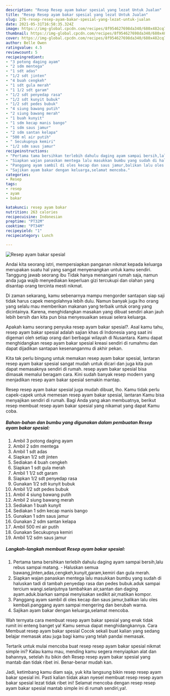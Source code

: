 ```yaml
---
description: "Resep Resep ayam bakar spesial yang lezat Untuk Jualan"
title: "Resep Resep ayam bakar spesial yang lezat Untuk Jualan"
slug: 276-resep-resep-ayam-bakar-spesial-yang-lezat-untuk-jualan
date: 2021-05-31T16:58:35.324Z
image: https://img-global.cpcdn.com/recipes/8f954627698da340/680x482cq70/resep-ayam-bakar-spesial-foto-resep-utama.jpg
thumbnail: https://img-global.cpcdn.com/recipes/8f954627698da340/680x482cq70/resep-ayam-bakar-spesial-foto-resep-utama.jpg
cover: https://img-global.cpcdn.com/recipes/8f954627698da340/680x482cq70/resep-ayam-bakar-spesial-foto-resep-utama.jpg
author: Belle Owen
ratingvalue: 4.5
reviewcount: 5
recipeingredient:
- "3 potong daging ayam"
- "2 sdm mentega"
- "1 sdt adas"
- "1/2 sdt jinten"
- "4 buah cengkeh"
- "1 sdt gula merah"
- "1 1/2 sdt garam"
- "1/2 sdt penyedap rasa"
- "1/2 sdt kunyit bubuk"
- "1/2 sdt pedes bubuk"
- "4 siung bawang putih"
- "2 siung bawang merah"
- "1 buah kunyit"
- "1 sdm kecap manis bango"
- "1 sdm saus jamur"
- "2 sdm santan kelapa"
- "500 ml air putih"
- " Secukupnya kemiri"
- "1/2 sdm saus jamur"
recipeinstructions:
- "Pertama tama bersihkan terlebih dahulu daging ayam sampai bersih,lalu rebus sampai matang. Haluskan semua bawang,jinten,adas,cengkeh,kunyit,garam,kemiri dan gula merah."
- "Siapkan wajan panaskan mentega lalu masukkan bumbu yang sudah di haluskan tadi di tambah penyedap rasa dan pedes bubuk.aduk sampai tercium wangi.selanjutnya tambahkan air,santan dan daging ayam.aduk.biarkan sampai menyisakan sedikit air,matikan kompor."
- "Panggang ayam sambil di oles kecap dan saus jamur,balikan lalu oles kembali.panggang ayam sampai mengering dan berubah warna."
- "Sajikan ayam bakar dengan keluarga,selamat mencoba."
categories:
- Resep
tags:
- resep
- ayam
- bakar

katakunci: resep ayam bakar 
nutrition: 263 calories
recipecuisine: Indonesian
preptime: "PT32M"
cooktime: "PT34M"
recipeyield: "1"
recipecategory: Lunch

---
```



![Resep ayam bakar spesial](https://img-global.cpcdn.com/recipes/8f954627698da340/680x482cq70/resep-ayam-bakar-spesial-foto-resep-utama.jpg)

Andai kita seorang istri, mempersiapkan panganan nikmat kepada keluarga merupakan suatu hal yang sangat menyenangkan untuk kamu sendiri. Tanggung jawab seorang ibu Tidak hanya menangani rumah saja, namun anda juga wajib menyediakan keperluan gizi tercukupi dan olahan yang disantap orang tercinta mesti nikmat.

Di zaman  sekarang, kamu sebenarnya mampu mengorder santapan siap saji tidak harus capek mengolahnya lebih dulu. Namun banyak juga lho orang yang selalu mau memberikan makanan yang terbaik untuk orang yang dicintainya. Karena, menghidangkan masakan yang dibuat sendiri akan jauh lebih bersih dan kita pun bisa menyesuaikan sesuai selera keluarga. 



Apakah kamu seorang penyuka resep ayam bakar spesial?. Asal kamu tahu, resep ayam bakar spesial adalah sajian khas di Indonesia yang saat ini digemari oleh setiap orang dari berbagai wilayah di Nusantara. Kamu dapat menghidangkan resep ayam bakar spesial kreasi sendiri di rumahmu dan dapat dijadikan santapan kesenanganmu di akhir pekan.

Kita tak perlu bingung untuk memakan resep ayam bakar spesial, lantaran resep ayam bakar spesial sangat mudah untuk dicari dan juga kita pun dapat memasaknya sendiri di rumah. resep ayam bakar spesial bisa dimasak memalui beragam cara. Kini sudah banyak resep modern yang menjadikan resep ayam bakar spesial semakin mantap.

Resep resep ayam bakar spesial juga mudah dibuat, lho. Kamu tidak perlu capek-capek untuk memesan resep ayam bakar spesial, lantaran Kamu bisa menyajikan sendiri di rumah. Bagi Anda yang akan membuatnya, berikut resep membuat resep ayam bakar spesial yang nikamat yang dapat Kamu coba.

<!--inarticleads1-->

##### Bahan-bahan dan bumbu yang digunakan dalam pembuatan Resep ayam bakar spesial:

1. Ambil 3 potong daging ayam
1. Ambil 2 sdm mentega
1. Ambil 1 sdt adas
1. Siapkan 1/2 sdt jinten
1. Sediakan 4 buah cengkeh
1. Siapkan 1 sdt gula merah
1. Ambil 1 1/2 sdt garam
1. Siapkan 1/2 sdt penyedap rasa
1. Gunakan 1/2 sdt kunyit bubuk
1. Ambil 1/2 sdt pedes bubuk
1. Ambil 4 siung bawang putih
1. Ambil 2 siung bawang merah
1. Sediakan 1 buah kunyit
1. Sediakan 1 sdm kecap manis bango
1. Gunakan 1 sdm saus jamur
1. Gunakan 2 sdm santan kelapa
1. Ambil 500 ml air putih
1. Gunakan  Secukupnya kemiri
1. Ambil 1/2 sdm saus jamur




<!--inarticleads2-->

##### Langkah-langkah membuat Resep ayam bakar spesial:

1. Pertama tama bersihkan terlebih dahulu daging ayam sampai bersih,lalu rebus sampai matang. - Haluskan semua bawang,jinten,adas,cengkeh,kunyit,garam,kemiri dan gula merah.
1. Siapkan wajan panaskan mentega lalu masukkan bumbu yang sudah di haluskan tadi di tambah penyedap rasa dan pedes bubuk.aduk sampai tercium wangi.selanjutnya tambahkan air,santan dan daging ayam.aduk.biarkan sampai menyisakan sedikit air,matikan kompor.
1. Panggang ayam sambil di oles kecap dan saus jamur,balikan lalu oles kembali.panggang ayam sampai mengering dan berubah warna.
1. Sajikan ayam bakar dengan keluarga,selamat mencoba.




Wah ternyata cara membuat resep ayam bakar spesial yang enak tidak rumit ini enteng banget ya! Kamu semua dapat menghidangkannya. Cara Membuat resep ayam bakar spesial Cocok sekali buat kalian yang sedang belajar memasak atau juga bagi kamu yang telah pandai memasak.

Tertarik untuk mulai mencoba buat resep resep ayam bakar spesial nikmat simple ini? Kalau kamu mau, mending kamu segera menyiapkan alat dan bahannya, setelah itu bikin deh Resep resep ayam bakar spesial yang mantab dan tidak ribet ini. Benar-benar mudah kan. 

Jadi, ketimbang kamu diam saja, yuk kita langsung bikin resep resep ayam bakar spesial ini. Pasti kalian tiidak akan nyesel membuat resep resep ayam bakar spesial lezat tidak ribet ini! Selamat mencoba dengan resep resep ayam bakar spesial mantab simple ini di rumah sendiri,ya!.

